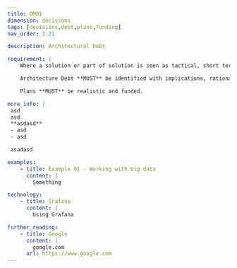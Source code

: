 ```yaml
---
title: DM01
dimension: decisions
tags: [decisions,debt,plans,funding]
nav_order: 2.21

description: Architectural Debt

requirement: |
    Where a solution or part of solution is seen as tactical, short term or introduces / persist tech & architecture debt, remediations plans **SHOULD** be in place and agreed with the relevant stakeholders and governance groups. 

    Architecture Debt **MUST** be identified with implications, rationale and future mitigations plans (recorded in the Architecture Debt Register) 

    Plans **MUST** be realistic and funded. 

more_info: |
 asd
 asd
 **asdasd**
 - asd 
 - asd

 asadasd

examples: 
    - title: Example 01 - Working with big data
      content: |
        Something

technology:
    - title: Grafana
      content: |
        Using Grafana

further_reading:
    - title: Google
      content: |
        google.com
      url: https://www.google.com
---
```



